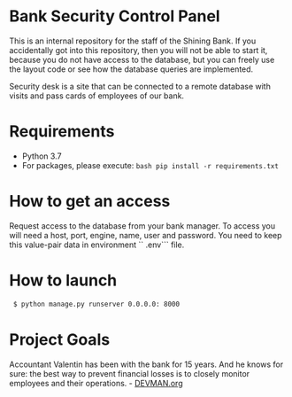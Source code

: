 # Bank Security Control Panel

This is an internal repository for the staff of the Shining Bank. If you accidentally got into this repository, then you will not be able to start it, because you do not have access to the database, but you can freely use the layout code or see how the database queries are implemented.

Security desk is a site that can be connected to a remote database with visits and pass cards of employees of our bank.

# Requirements

 - Python 3.7
 - For packages, please execute: ```bash pip install -r requirements.txt```

 # How to get an access
 Request access to the database from your bank manager. To access you will need a host, port, engine, name, user and password. You need to keep this value-pair data in environment `` .env``` file.


 # How to launch

 ```bash
  $ python manage.py runserver 0.0.0.0: 8000
 ```


# Project Goals

Accountant Valentin has been with the bank for 15 years. And he knows for sure: the best way to prevent financial losses is to closely monitor employees and their operations. - [DEVMAN.org](https://dvmn.org)